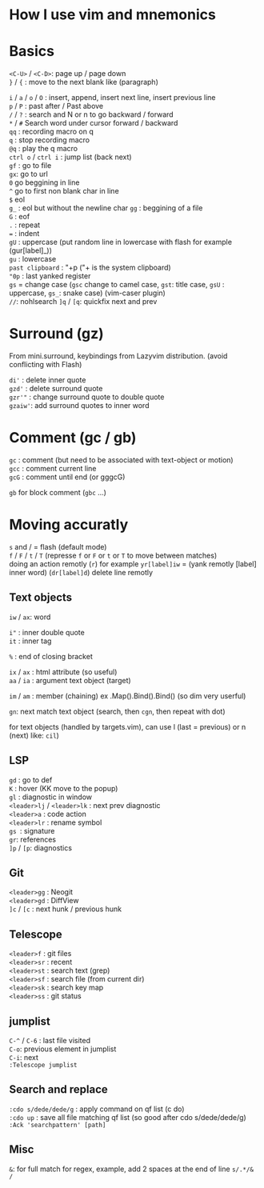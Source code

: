 # How I use vim and mnemonics

# Basics

`<C-U>` / `<C-D>`: page up / page down  
`}` / `{` : move to the next blank like (paragraph)  

`i` / `a` / `o` / `O` : insert, append, insert next line, insert previous line  
`p` / `P` : past after / Past above  
`/` / `?` : search and N or n to go backward / forward  
`*` / `#` Search word under cursor forward / backward  
`qq` : recording macro on q  
`q` : stop recording macro  
`@q` : play the q macro  
`ctrl o` / `ctrl i` : jump list (back next)  
`gf` : go to file  
`gx`: go to url  
`0` go beggining in line  
`^` go to first non blank char in line  
`$` eol  
`g_` : eol but without the newline char 
`gg` : beggining of a file  
`G` : eof  
`.` : repeat  
`=` : indent  
`gU` : uppercase (put random line in lowercase with flash for example (gur[label]_))  
`gu` : lowercase  
`past clipboard` : "+p ("+ is the system clipboard)  
`"0p` : last yanked register  
`gs` = change case (`gsc` change to camel case, `gst`: title case, `gsU` : uppercase, `gs_`: snake case) (vim-caser plugin)  
`//`: nohlsearch
`]q` / `[q`: quickfix next and prev

# Surround (gz)

From mini.surround, keybindings from Lazyvim distribution. (avoid conflicting with Flash)

`di'` : delete inner quote  
`gzd'` : delete surround quote  
`gzr'"` : change surround quote to double quote  
`gzaiw'`: add surround quotes to inner word  

# Comment (gc / gb)

`gc` : comment (but need to be associated with text-object or motion)  
`gcc` : comment current line  
`gcG` : comment until end (or gggcG)  

`gb` for block comment (`gbc` ...)  

# Moving accuratly

`s` and / = flash (default mode)  
`f` / `F` / `t` / `T` (represse `f` or `F` or `t` or `T` to move between matches)  
doing an action remotly (`r`) for example `yr[label]iw` = (yank remotly [label] inner word) (`dr[label]d`) delete line remotly  


## Text objects

`iw` / `ax`: word  

`i"` : inner double quote  
`it` : inner tag  

`%` : end of closing bracket  

`ix` / `ax` : html attribute (so useful)  
`aa` / `ia` : argument text object (target)  

`im` / `am` : member (chaining) ex .Map().Bind().Bind() (so dim very userful)  

`gn`: next match text object (search, then `cgn`, then repeat with dot)  

for text objects (handled by targets.vim), can use l (last = previous) or n (next) like: `cil`)  


## LSP

`gd` : go to def  
`K` : hover (KK move to the popup)  
`gl` : diagnostic in window  
`<leader>lj` / `<leader>lk` : next prev diagnostic  
`<leader>a` : code action  
`<leader>lr` : rename symbol  
`gs `: signature  
`gr`: references  
`]p` / `[p`: diagnostics


## Git
`<leader>gg` : Neogit  
`<leader>gd` : DiffView  
`]c` / `[c` : next hunk / previous hunk  

## Telescope

`<leader>f` : git files  
`<leader>sr` : recent  
`<leader>st` : search text (grep)  
`<leader>sf` : search file (from current dir)  
`<leader>sk` : search key map  
`<leader>ss` : git status  

## jumplist
`C-^` / `C-6` : last file visited  
`C-o`: previous element in jumplist  
`C-i`: next  
`:Telescope jumplist`  

## Search and replace
`:cdo s/dede/dede/g` : apply command on qf list (c do)  
`:cdo up` : save all file matching qf list (so good after cdo s/dede/dede/g)  
`:Ack 'searchpattern' [path]`  

## Misc

`&`: for full match for regex, example, add 2 spaces at the end of line `s/.*/&  /`  
